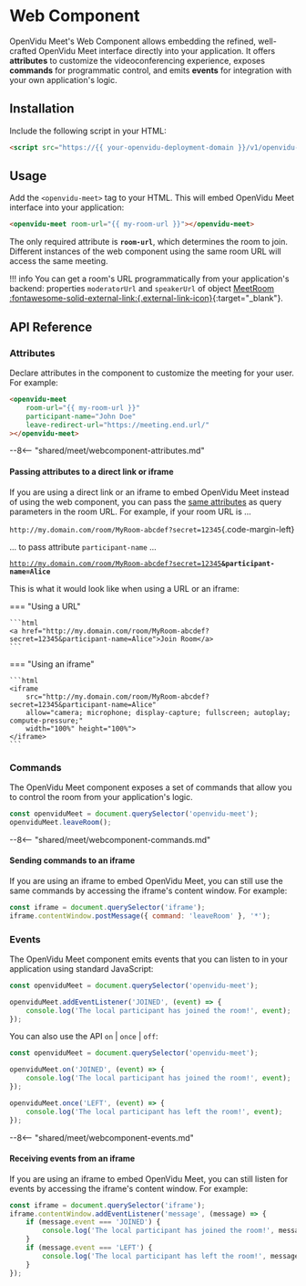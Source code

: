 # Web Component

OpenVidu Meet's Web Component allows embedding the refined, well-crafted OpenVidu Meet interface directly into your application. It offers **attributes** to customize the videoconferencing experience, exposes **commands** for programmatic control, and emits **events** for integration with your own application's logic.

## Installation

Include the following script in your HTML:

```html
<script src="https://{{ your-openvidu-deployment-domain }}/v1/openvidu-meet.js"></script>
```

## Usage

Add the `<openvidu-meet>` tag to your HTML. This will embed OpenVidu Meet interface into your application:

```html
<openvidu-meet room-url="{{ my-room-url }}"></openvidu-meet>
```

The only required attribute is **`room-url`**, which determines the room to join. Different instances of the web component using the same room URL will access the same meeting.

!!! info
	You can get a room's URL programmatically from your application's backend: properties `moderatorUrl` and `speakerUrl` of object [MeetRoom :fontawesome-solid-external-link:{.external-link-icon}](../../../assets/htmls/rest-api.html#/schemas/MeetRoom){:target="_blank"}.

## API Reference

### Attributes

Declare attributes in the component to customize the meeting for your user. For example:

```html
<openvidu-meet
	room-url="{{ my-room-url }}"
	participant-name="John Doe"
	leave-redirect-url="https://meeting.end.url/"
></openvidu-meet>
```

--8<-- "shared/meet/webcomponent-attributes.md"

#### Passing attributes to a direct link or iframe

If you are using a direct link or an iframe to embed OpenVidu Meet instead of using the web component, you can pass the [same attributes](#attributes) as query parameters in the room URL. For example, if your room URL is ...

`http://my.domain.com/room/MyRoom-abcdef?secret=12345`{.code-margin-left}

... to pass attribute `participant-name` ...

<code class="code-margin-left">http://my.domain.com/room/MyRoom-abcdef?secret=12345<strong class="accent-code">&participant-name=Alice</strong></code>

This is what it would look like when using a URL or an iframe:

=== "Using a URL"

	```html
	<a href="http://my.domain.com/room/MyRoom-abcdef?secret=12345&participant-name=Alice">Join Room</a>
	```

=== "Using an iframe"

	```html
	<iframe
		src="http://my.domain.com/room/MyRoom-abcdef?secret=12345&participant-name=Alice"
		allow="camera; microphone; display-capture; fullscreen; autoplay; compute-pressure;"
		width="100%" height="100%">
	</iframe>
	```

### Commands

The OpenVidu Meet component exposes a set of commands that allow you to control the room from your application's logic.

```javascript
const openviduMeet = document.querySelector('openvidu-meet');
openviduMeet.leaveRoom();
```

--8<-- "shared/meet/webcomponent-commands.md"

#### Sending commands to an iframe

If you are using an iframe to embed OpenVidu Meet, you can still use the same commands by accessing the iframe's content window. For example:

```javascript
const iframe = document.querySelector('iframe');
iframe.contentWindow.postMessage({ command: 'leaveRoom' }, '*');
```

### Events

The OpenVidu Meet component emits events that you can listen to in your application using standard JavaScript:

```javascript
const openviduMeet = document.querySelector('openvidu-meet');

openviduMeet.addEventListener('JOINED', (event) => {
	console.log('The local participant has joined the room!', event);
});
```

You can also use the API `on` | `once` | `off`:

```javascript
const openviduMeet = document.querySelector('openvidu-meet');

openviduMeet.on('JOINED', (event) => {
	console.log('The local participant has joined the room!', event);
});

openviduMeet.once('LEFT', (event) => {
	console.log('The local participant has left the room!', event);
});
```

--8<-- "shared/meet/webcomponent-events.md"

#### Receiving events from an iframe

If you are using an iframe to embed OpenVidu Meet, you can still listen for events by accessing the iframe's content window. For example:

```javascript
const iframe = document.querySelector('iframe');
iframe.contentWindow.addEventListener('message', (message) => {
	if (message.event === 'JOINED') {
		console.log('The local participant has joined the room!', message.payload);
	}
	if (message.event === 'LEFT') {
		console.log('The local participant has left the room!', message.payload);
	}
});
```
